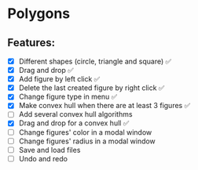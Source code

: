 # Polygons

## Features:
- [x] Different shapes (circle, triangle and square) ✅
- [x] Drag and drop ✅
- [x] Add figure by left click ✅
- [x] Delete the last created figure by right click ✅
- [x] Change figure type in menu ✅
- [x] Make convex hull when there are at least 3 figures ✅
- [ ] Add several convex hull algorithms
- [x] Drag and drop for a convex hull ✅
- [ ] Change figures' color in a modal window
- [ ] Change figures' radius in a modal window
- [ ] Save and load files
- [ ] Undo and redo
